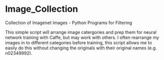 Image_Collection
================

Collection of Imagenet Images - Python Programs for Filtering

This simple script will arrange image catergories and prep them for neural network training with Caffe, but may work with others. I often rearrange my images in to different categories before training, this script allows me to easily do this without changing the originals with their original names (e.g. n02349992). 
